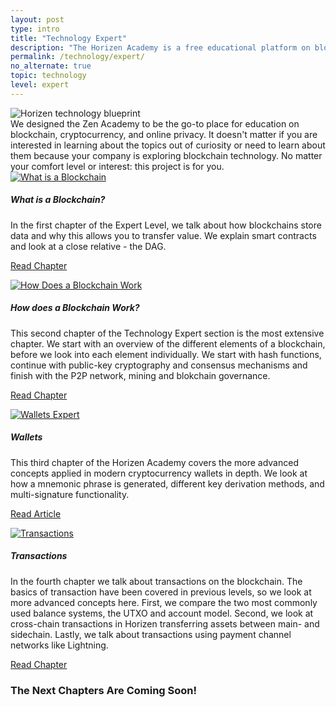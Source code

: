 ```yaml
---
layout: post
type: intro
title: "Technology Expert"
description: "The Horizen Academy is a free educational platform on blockchain technology, cryptocurrency, and privacy. This chapter is is not available yet. We add content frequently, sign up for our newsletter for notifications when it's released."
permalink: /technology/expert/
no_alternate: true
topic: technology
level: expert
---
```


<div class="row mb-3">
    <div class="col-md-3">
        <img src="/assets/img/icons/topics/technology-blueprint.svg" alt="Horizen technology blueprint" class="lead-icon"/>
    </div>
    <div class="col-md-9 lead">
        We designed the Zen Academy to be the go-to place for education on blockchain, cryptocurrency, and online privacy. It doesn't matter if you are interested in learning about the topics out of curiosity or need to learn about them because your company is exploring blockchain technology. No matter your comfort level or interest: this project is for you.
    </div>
</div>

<div class="row mt-5">
    <div class="col-md-3">
        <a href="{{ site.baseurl }}{% post_url /technology/expert/2022-01-01-what-is-a-blockchain %}">
            <img src="/assets/post_files/technology/expert/0.0-tech-expert/what_is_blockchain.svg" alt="What is a Blockchain" />
        </a>
    </div>
    <div class="col-md-9">
        <h5 class="intro-article-title">What is a Blockchain?</h5>
        <p class="mb-1">
            In the first chapter of the Expert Level, we talk about how blockchains store data and why this allows you to transfer value. We explain smart contracts and look at a close relative - the DAG.
        </p>
        <p class="mb-0">
            <a class="font-weight-bold" href="{{ site.baseurl }}{% post_url /technology/expert/2022-01-01-what-is-a-blockchain %}">Read Chapter</a>
        </p>
    </div>
</div>

<div class="row mt-5">
    <div class="col-md-3">
        <a href="{{ site.baseurl }}{% post_url /technology/expert/2022-02-01-how-does-a-blockchain-work %}">
            <img src="/assets/post_files/technology/expert/0.0-tech-expert/how_does_a_bc_work.svg" alt="How Does a Blockchain Work" />
        </a>
    </div>
    <div class="col-md-9">
        <h5 class="intro-article-title">How does a Blockchain Work?</h5>
        <p class="mb-1">
            This second chapter of the Technology Expert section is the most extensive chapter. We start with an overview of the different elements of a blockchain, before we look into each element individually. We start with hash functions, continue with public-key cryptography and consensus mechanisms and finish with the P2P network, mining and blokchain governance.
        </p>
        <p class="mb-0">
            <a class="font-weight-bold" href="{{ site.baseurl }}{% post_url /technology/expert/2022-02-01-how-does-a-blockchain-work %}">Read Chapter</a>
        </p>
    </div>
</div>

<div class="row mt-5">
    <div class="col-md-3">
        <a href="{{ site.baseurl }}{% post_url /technology/expert/2022-03-01-wallets-expert %}">
            <img src="/assets/post_files/technology/expert/0.0-tech-expert/wallets.svg" alt="Wallets Expert" />
        </a>
    </div>
    <div class="col-md-9">
        <h5 class="intro-article-title">Wallets</h5>
        <p class="mb-1">
            This third chapter of the Horizen Academy covers the more advanced concepts applied in modern cryptocurrency wallets in depth. We look at how a mnemonic phrase is generated, different key derivation methods, and multi-signature functionality.
        </p>
        <p class="mb-0">
            <a class="font-weight-bold" href="{{ site.baseurl }}{% post_url /technology/expert/2022-03-01-wallets-expert %}">Read Article</a>
        </p>
    </div>
</div>

<div class="row mt-5">
    <div class="col-md-3">
        <a href="{{ site.baseurl }}{% post_url /technology/expert/2022-04-01-transactions %}">
            <img src="/assets/post_files/technology/expert/0.0-tech-expert/transactions.svg" alt="Transactions" />
        </a>
    </div>
    <div class="col-md-9">
        <h5 class="intro-article-title">Transactions</h5>
        <p class="mb-1">
            In the fourth chapter we talk about transactions on the blockchain. The basics of transaction have been covered in previous levels, so we look at more advanced concepts here. First, we compare the two most commonly used balance systems, the UTXO and account model. Second, we look at cross-chain transactions in Horizen transferring assets between main- and sidechain. Lastly, we talk about transactions using payment channel networks like Lightning.
        </p>
        <p class="mb-0">
            <a class="font-weight-bold" href="{{ site.baseurl }}{% post_url /technology/expert/2022-04-01-transactions %}">Read Chapter</a>
        </p>
    </div>
</div>  


### The Next Chapters Are Coming Soon!
